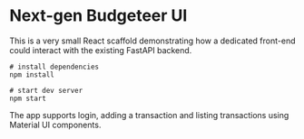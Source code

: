 # Next-gen Budgeteer UI

This is a very small React scaffold demonstrating how a dedicated front-end could interact with the existing FastAPI backend.

```
# install dependencies
npm install

# start dev server
npm start
```

The app supports login, adding a transaction and listing transactions using Material UI components.
